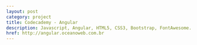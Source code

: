 ```yaml
---
layout: post
category: project
title: Codecademy - Angular
description: Javascript, Angular, HTML5, CSS3, Bootstrap, FontAwesome.
href: http://angular.oceanoweb.com.br
---
```

